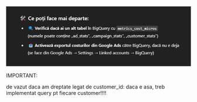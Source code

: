 ![alt text](image.png)

IMPORTANT:

de vazut daca am dreptate legat de customer_id: daca e asa, treb implementat query pt fiecare customer!!!!